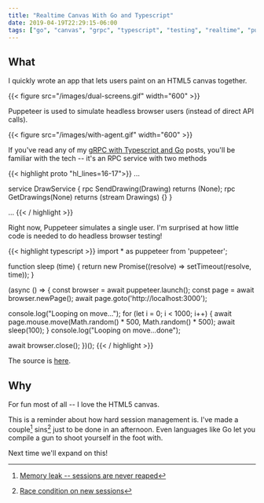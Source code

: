 ```yaml
---
title: "Realtime Canvas With Go and Typescript"
date: 2019-04-19T22:29:15-06:00
tags: ["go", "canvas", "grpc", "typescript", "testing", "realtime", "puppeteer"]
---
```


## What

I quickly wrote an app that lets users paint on an HTML5 canvas together.

{{< figure src="/images/dual-screens.gif" width="600" >}}

Puppeteer is used to simulate headless browser users (instead of direct API calls).

{{< figure src="/images/with-agent.gif" width="600" >}}

If you've read any of my [gRPC with Typescript and Go](posts/grpc-with-typescript-and-go-part-1) posts, you'll be familiar with the tech -- it's an RPC service with two methods

{{< highlight proto "hl_lines=16-17">}}
...

service DrawService {
  rpc SendDrawing(Drawing) returns (None);
  rpc GetDrawings(None) returns (stream Drawings) {}
}

...
{{< / highlight >}}

Right now, Puppeteer simulates a single user. I'm surprised at how little code is needed to do headless browser testing!

{{< highlight typescript >}}
import * as puppeteer from 'puppeteer';

function sleep (time) {
  return new Promise((resolve) => setTimeout(resolve, time));
}

(async () => {
  const browser = await puppeteer.launch();
  const page = await browser.newPage();
  await page.goto('http://localhost:3000');

  console.log("Looping on move...");
  for (let i = 0; i < 1000; i++) {
    await page.mouse.move(Math.random() * 500, Math.random() * 500);
    await sleep(100);
  }
  console.log("Looping on move...done");

  await browser.close();
})();
{{< / highlight >}}

The source is [here](https://gitlab.com/de1ux/realtime-canvas-editor).

## Why

For fun most of all -- I love the HTML5 canvas.

This is a reminder about how hard session management is. I've made a couple[^1] sins[^2] just to be done in an afternoon. Even languages like Go let you compile a gun to shoot yourself in the foot with.

Next time we'll expand on this!

[^1]: [Memory leak -- sessions are never reaped](https://gitlab.com/de1ux/realtime-canvas-editor/blob/master/server/main.go#L48)
[^2]: [Race condition on new sessions](https://gitlab.com/de1ux/realtime-canvas-editor/blob/master/server/main.go#L63)